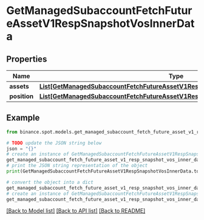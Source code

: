 # GetManagedSubaccountFetchFutureAssetV1RespSnapshotVosInnerData


## Properties

Name | Type | Description | Notes
------------ | ------------- | ------------- | -------------
**assets** | [**List[GetManagedSubaccountFetchFutureAssetV1RespSnapshotVosInnerDataAssetsInner]**](GetManagedSubaccountFetchFutureAssetV1RespSnapshotVosInnerDataAssetsInner.md) |  | [optional] 
**position** | [**List[GetManagedSubaccountFetchFutureAssetV1RespSnapshotVosInnerDataPositionInner]**](GetManagedSubaccountFetchFutureAssetV1RespSnapshotVosInnerDataPositionInner.md) |  | [optional] 

## Example

```python
from binance.spot.models.get_managed_subaccount_fetch_future_asset_v1_resp_snapshot_vos_inner_data import GetManagedSubaccountFetchFutureAssetV1RespSnapshotVosInnerData

# TODO update the JSON string below
json = "{}"
# create an instance of GetManagedSubaccountFetchFutureAssetV1RespSnapshotVosInnerData from a JSON string
get_managed_subaccount_fetch_future_asset_v1_resp_snapshot_vos_inner_data_instance = GetManagedSubaccountFetchFutureAssetV1RespSnapshotVosInnerData.from_json(json)
# print the JSON string representation of the object
print(GetManagedSubaccountFetchFutureAssetV1RespSnapshotVosInnerData.to_json())

# convert the object into a dict
get_managed_subaccount_fetch_future_asset_v1_resp_snapshot_vos_inner_data_dict = get_managed_subaccount_fetch_future_asset_v1_resp_snapshot_vos_inner_data_instance.to_dict()
# create an instance of GetManagedSubaccountFetchFutureAssetV1RespSnapshotVosInnerData from a dict
get_managed_subaccount_fetch_future_asset_v1_resp_snapshot_vos_inner_data_from_dict = GetManagedSubaccountFetchFutureAssetV1RespSnapshotVosInnerData.from_dict(get_managed_subaccount_fetch_future_asset_v1_resp_snapshot_vos_inner_data_dict)
```
[[Back to Model list]](../README.md#documentation-for-models) [[Back to API list]](../README.md#documentation-for-api-endpoints) [[Back to README]](../README.md)


